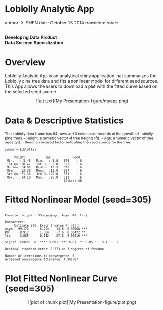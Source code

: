 Loblolly Analytic App
===
author: X. SHEN
date: October 25 2014
transition: rotate

<br>
<medium> <b>
Developing Data Product <br>
Data Science Specialization <br>
</b> </medium>

Overview
===

Loblolly Analytic App is an analytical shiny application that summarizes the Loblolly pine tree data and fits a nonlinear model for different seed sources. This App allows the users to download a plot with the fitted curve based on the selected seed source. 

<center>
![alt text](My Presentation-figure/myapp.png)
</center>

Data & Descriptive Statistics
===

<small>
The Loblolly data frame has 84 rows and 3 columns of records of the growth of Loblolly pine trees.
- Height: a numeric vector of tree heights (ft).
- Age: a numeric vector of tree ages (yr).
- Seed: an ordered factor indicating the seed source for the tree.


```r
summary(Loblolly)
```

```
     height           age            Seed   
 Min.   : 3.46   Min.   : 3.0   329    : 6  
 1st Qu.:10.47   1st Qu.: 5.0   327    : 6  
 Median :34.00   Median :12.5   325    : 6  
 Mean   :32.36   Mean   :13.0   307    : 6  
 3rd Qu.:51.36   3rd Qu.:20.0   331    : 6  
 Max.   :64.10   Max.   :25.0   311    : 6  
                                (Other):48  
```
</small>

Fitted Nonlinear Model (seed=305)
===

<small>

```

Formula: height ~ SSasymp(age, Asym, R0, lrc)

Parameters:
     Estimate Std. Error t value Pr(>|t|)    
Asym   99.172      6.724    14.8  0.00068 ***
R0     -9.917      1.304    -7.6  0.00472 ** 
lrc    -3.085      0.112   -27.6  0.00010 ***
---
Signif. codes:  0 '***' 0.001 '**' 0.01 '*' 0.05 '.' 0.1 ' ' 1

Residual standard error: 0.773 on 3 degrees of freedom

Number of iterations to convergence: 0 
Achieved convergence tolerance: 4.98e-07
```
</small>

Plot Fitted Nonlinear Curve (seed=305)
===
<center>
![plot of chunk plot](My Presentation-figure/plot.png) 
</center>
